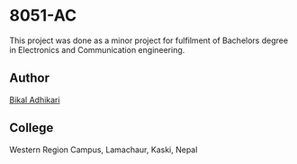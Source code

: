 8051-AC
=======
This project was done as a minor project for fulfilment of Bachelors degree in Electronics and Communication engineering.

## Author
[Bikal Adhikari](http://adhikaribikal.com.np)

## College
Western Region Campus, 
Lamachaur, Kaski, Nepal
